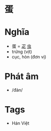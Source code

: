 # 蛋

# Nghĩa
* 蛋 = [疋](疋.md) [虫](虫.md)
* trứng (vịt)
* cục, hòn (đơn vị)

# Phát âm
* /đản/

# Tags
* Hán Việt

